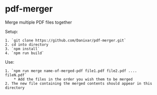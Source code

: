 # pdf-merger
Merge multiple PDF files together

Setup:

    1. `git clone https://github.com/Danixar/pdf-merger.git`
    2. cd into directory
    3. `npm install`
    4. `npm run build`


Use:

    1. `npm run merge name-of-merged-pdf file1.pdf file2.pdf .... fileN.pdf` 
        * Add the files in the order you wish them to be merged
    2. The new file containing the merged contents should appear in this directory

